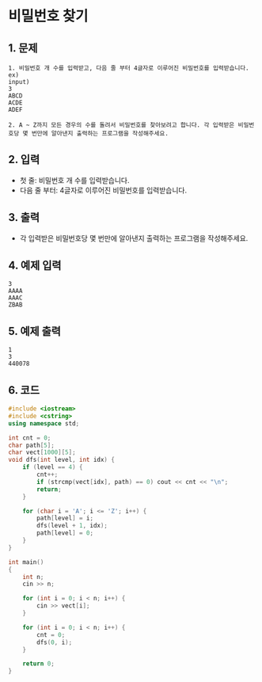 # 비밀번호 찾기 #

## 1. 문제
```T
1. 비밀번호 개 수를 입력받고, 다음 줄 부터 4글자로 이루어진 비밀번호를 입력받습니다.
ex)
input)
3
ABCD
ACDE
ADEF

2. A ~ Z까지 모든 경우의 수를 돌려서 비밀번호를 찾아보려고 합니다. 각 입력받은 비밀번호당 몇 번만에 알아낸지 출력하는 프로그램을 작성해주세요.
```

## 2. 입력
- 첫 줄: 비밀번호 개 수를 입력받습니다.
- 다음 줄 부터: 4글자로 이루어진 비밀번호를 입력받습니다.

## 3. 출력

- 각 입력받은 비밀번호당 몇 번만에 알아낸지 출력하는 프로그램을 작성해주세요.

## 4. 예제 입력
```
3
AAAA
AAAC
ZBAB
```

## 5. 예제 출력

```
1
3
440078
```

## 6. 코드

```c++
#include <iostream>
#include <cstring>
using namespace std;

int cnt = 0;
char path[5];
char vect[1000][5];
void dfs(int level, int idx) {
    if (level == 4) {
        cnt++;
        if (strcmp(vect[idx], path) == 0) cout << cnt << "\n";
        return;
    }

    for (char i = 'A'; i <= 'Z'; i++) {
        path[level] = i;
        dfs(level + 1, idx);
        path[level] = 0;
    }
}

int main()
{
    int n;
    cin >> n;

    for (int i = 0; i < n; i++) {
        cin >> vect[i];
    }

    for (int i = 0; i < n; i++) {
        cnt = 0;
        dfs(0, i);
    }

    return 0;
}
```
